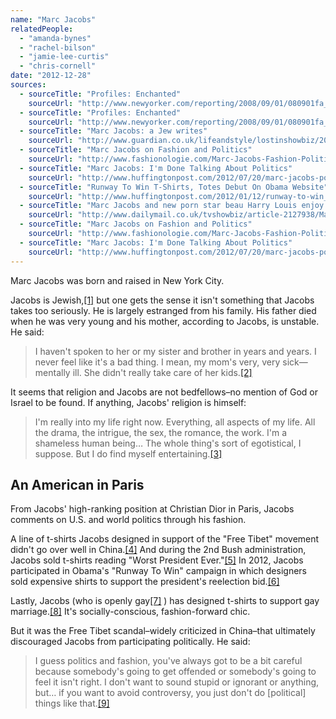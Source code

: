```yaml
---
name: "Marc Jacobs"
relatedPeople:
  - "amanda-bynes"
  - "rachel-bilson"
  - "jamie-lee-curtis"
  - "chris-cornell"
date: "2012-12-28"
sources:
  - sourceTitle: "Profiles: Enchanted"
    sourceUrl: "http://www.newyorker.com/reporting/2008/09/01/080901fa_fact_levy?currentPage=all"
  - sourceTitle: "Profiles: Enchanted"
    sourceUrl: "http://www.newyorker.com/reporting/2008/09/01/080901fa_fact_levy?currentPage=all"
  - sourceTitle: "Marc Jacobs: a Jew writes"
    sourceUrl: "http://www.guardian.co.uk/lifeandstyle/lostinshowbiz/2007/nov/19/marcjacobsajewwrites"
  - sourceTitle: "Marc Jacobs on Fashion and Politics"
    sourceUrl: "http://www.fashionologie.com/Marc-Jacobs-Fashion-Politics-24080655"
  - sourceTitle: "Marc Jacobs: I'm Done Talking About Politics"
    sourceUrl: "http://www.huffingtonpost.com/2012/07/20/marc-jacobs-politics_n_1690121.html"
  - sourceTitle: "Runway To Win T-Shirts, Totes Debut On Obama Website"
    sourceUrl: "http://www.huffingtonpost.com/2012/01/12/runway-to-win_n_1202870.html#s608745&title=Marc_Jacobs"
  - sourceTitle: "Marc Jacobs and new porn star beau Harry Louis enjoy a romantic day at the beach"
    sourceUrl: "http://www.dailymail.co.uk/tvshowbiz/article-2127938/Marc-Jacobs-new-porn-star-beau-Harry-Louis-enjoy-romantic-day-beach.html"
  - sourceTitle: "Marc Jacobs on Fashion and Politics"
    sourceUrl: "http://www.fashionologie.com/Marc-Jacobs-Fashion-Politics-24080655"
  - sourceTitle: "Marc Jacobs: I'm Done Talking About Politics"
    sourceUrl: "http://www.huffingtonpost.com/2012/07/20/marc-jacobs-politics_n_1690121.html"
---
```


Marc Jacobs was born and raised in New York City.

Jacobs is Jewish,<a class="source-citation" href="http://www.newyorker.com/reporting/2008/09/01/080901fa_fact_levy?currentPage=all" title="Profiles: Enchanted">[1]</a> but one gets the sense it isn't something that Jacobs takes too seriously. He is largely estranged from his family. His father died when he was very young and his mother, according to Jacobs, is unstable. He said:

>I haven't spoken to her or my sister and brother in years and years. I never feel like it's a bad thing. I mean, my mom's very, very sick—mentally ill. She didn't really take care of her kids.<a class="source-citation" href="http://www.newyorker.com/reporting/2008/09/01/080901fa_fact_levy?currentPage=all" title="Profiles: Enchanted">[2]</a>

It seems that religion and Jacobs are not bedfellows–no mention of God or Israel to be found. If anything, Jacobs' religion is himself:

>I'm really into my life right now. Everything, all aspects of my life. All the drama, the intrigue, the sex, the romance, the work. I'm a shameless human being… The whole thing's sort of egotistical, I suppose. But I do find myself entertaining.<a class="source-citation" href="http://www.guardian.co.uk/lifeandstyle/lostinshowbiz/2007/nov/19/marcjacobsajewwrites" title="Marc Jacobs: a Jew writes">[3]</a>

## 

## An American in Paris

From Jacobs' high-ranking position at Christian Dior in Paris, Jacobs comments on U.S. and world politics through his fashion.

A line of t-shirts Jacobs designed in support of the "Free Tibet" movement didn't go over well in China.<a class="source-citation" href="http://www.fashionologie.com/Marc-Jacobs-Fashion-Politics-24080655" title="Marc Jacobs on Fashion and Politics">[4]</a> And during the 2nd Bush administration, Jacobs sold t-shirts reading "Worst President Ever."<a class="source-citation" href="http://www.huffingtonpost.com/2012/07/20/marc-jacobs-politics_n_1690121.html" title="Marc Jacobs: I&apos;m Done Talking About Politics">[5]</a> In 2012, Jacobs participated in Obama's "Runway To Win" campaign in which designers sold expensive shirts to support the president's reelection bid.<a class="source-citation" href="http://www.huffingtonpost.com/2012/01/12/runway-to-win_n_1202870.html#s608745&title=Marc_Jacobs" title="Runway To Win T-Shirts, Totes Debut On Obama Website">[6]</a>

Lastly, Jacobs (who is openly gay<a class="source-citation" href="http://www.dailymail.co.uk/tvshowbiz/article-2127938/Marc-Jacobs-new-porn-star-beau-Harry-Louis-enjoy-romantic-day-beach.html" title="Marc Jacobs and new porn star beau Harry Louis enjoy a romantic day at the beach">[7]</a> ) has designed t-shirts to support gay marriage.<a class="source-citation" href="http://www.fashionologie.com/Marc-Jacobs-Fashion-Politics-24080655" title="Marc Jacobs on Fashion and Politics">[8]</a> It's socially-conscious, fashion-forward chic.

But it was the Free Tibet scandal–widely criticized in China–that ultimately discouraged Jacobs from participating politically. He said:

>I guess politics and fashion, you've always got to be a bit careful because somebody's going to get offended or somebody's going to feel it isn't right. I don't want to sound stupid or ignorant or anything, but… if you want to avoid controversy, you just don't do [political] things like that.<a class="source-citation" href="http://www.huffingtonpost.com/2012/07/20/marc-jacobs-politics_n_1690121.html" title="Marc Jacobs: I&apos;m Done Talking About Politics">[9]</a>
